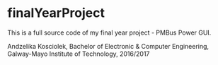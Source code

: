 # finalYearProject
This is a full source code of my final year project - PMBus Power GUI.

Andzelika Kosciolek,
Bachelor of Electronic & Computer Engineering,
Galway-Mayo Institute of Technology,
2016/2017
